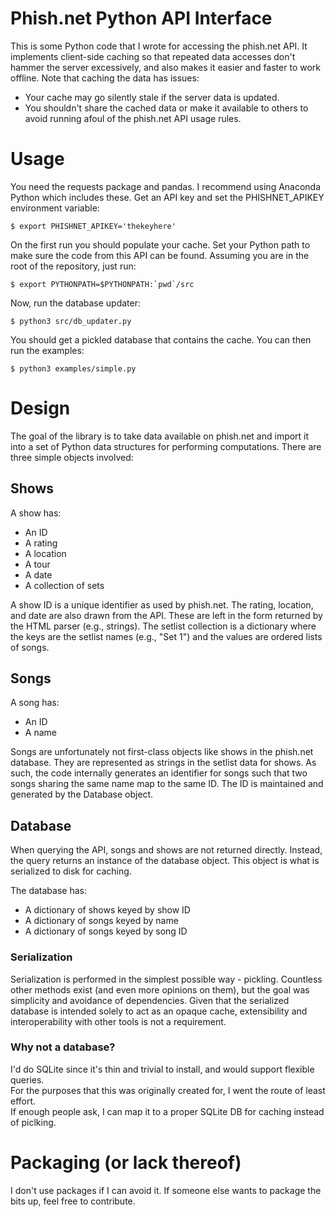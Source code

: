 # Phish.net Python API Interface

This is some Python code that I wrote for accessing the phish.net
API.  It implements client-side caching so that repeated data accesses
don't hammer the server excessively, and also makes it easier and faster to work
offline.  Note that caching the data has issues:

- Your cache may go silently stale if the server data is updated.
- You shouldn't share the cached data or make it available to others to
  avoid running afoul of the phish.net API usage rules.

# Usage

You need the requests package and pandas.  I recommend using Anaconda Python
which includes these.  Get an API key and set the PHISHNET_APIKEY environment
variable:

```
$ export PHISHNET_APIKEY='thekeyhere'
```

On the first run you should populate your cache.  Set your Python path to
make sure the code from this API can be found.  Assuming you are in the root
of the repository, just run:

```
$ export PYTHONPATH=$PYTHONPATH:`pwd`/src
```

Now, run the database updater:

```
$ python3 src/db_updater.py
```

You should get a pickled database that contains the cache.  You can then
run the examples:

```
$ python3 examples/simple.py
```

# Design

The goal of the library is to take data available on phish.net and
import it into a set of Python data structures for performing computations.
There are three simple objects involved:

## Shows

A show has:

- An ID
- A rating
- A location
- A tour
- A date
- A collection of sets

A show ID is a unique identifier as used by phish.net.  The rating,
location, and date are also drawn from the API.  These are left in the
form returned by the HTML parser (e.g., strings).  The setlist collection
is a dictionary where the keys are the setlist names (e.g., "Set 1")
and the values are ordered lists of songs.

## Songs

A song has:

- An ID
- A name

Songs are unfortunately not first-class objects like shows in the
phish.net database.  They are represented as strings in the setlist data
for shows.  As such, the code internally generates an identifier for
songs such that two songs sharing the same name map to the same ID.
The ID is maintained and generated by the Database object.

## Database

When querying the API, songs and shows are not returned directly.  Instead,
the query returns an instance of the database object.  This object is what
is serialized to disk for caching.

The database has:

- A dictionary of shows keyed by show ID
- A dictionary of songs keyed by name
- A dictionary of songs keyed by song ID

### Serialization

Serialization is performed in the simplest possible way - pickling.
Countless other methods exist (and even more opinions on them), but
the goal was simplicity and avoidance of dependencies.  Given that the
serialized database is intended solely to act as an opaque cache,
extensibility and interoperability with other tools is not a requirement.

### Why not a database?

I'd do SQLite since it's thin and trivial to install, and would support flexible queries.  
For the purposes that this was originally created for, I went the route of least effort.  
If enough people ask, I can map it to a proper SQLite DB for caching instead of piclking.

# Packaging (or lack thereof)

I don't use packages if I can avoid it.  If someone else wants to package the bits up, feel free to contribute.
